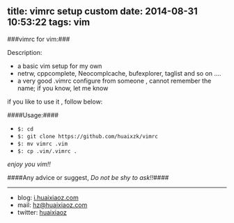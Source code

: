 title: vimrc setup custom
date: 2014-08-31 10:53:22
tags: vim
---

###vimrc for vim:###

Description:

- a basic vim setup for my own
- netrw, cppcomplete, Neocomplcache, bufexplorer, taglist and so on ....
- a very good .vimrc configure from someone , cannot remember the name; if you know, let me know

if you like to use it , follow below:

####Usage:####

- ``$: cd``
- ``$: git clone https://github.com/huaixzk/vimrc``
-  ``$: mv vimrc .vim``
- ``$: cp .vim/.vimrc .``

*enjoy you vim!!*

####Any advice or suggest, *Do not be shy to ask!!*####

----------------

* blog: [i.huaixiaoz.com](http://i.huaixiaoz.com) 
* mail: [hz@huaixiaoz.com](mailto://hz@huaixiaoz.com)
* twitter: [huaixiaoz](http://twitter.com/huaixiaoz)


